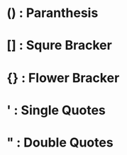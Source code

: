 # ()  :  Paranthesis
# []  :  Squre Bracker
# {}  :  Flower Bracker


# '   :  Single Quotes
# "   :  Double Quotes

